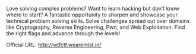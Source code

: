 Love solving complex problems? Want to learn hacking but don’t know where to start? A fantastic opportunity to sharpen and showcase your technical problem solving skills. Solve challenges spread out over domains like Cryptography, Reverse Engineering, Pwn, and Web Exploitation. Find the right flags and advance through the levels!

Official URL: http://wtfctf.wearemist.in/

